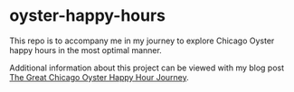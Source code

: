 # oyster-happy-hours
This repo is to accompany me in my journey to explore Chicago Oyster happy hours in the most optimal manner.

Additional information about this project can be viewed with my blog post [The Great Chicago Oyster Happy Hour Journey](https://medium.com/@markkhoffmann/the-great-chicago-oyster-happy-hour-journey-b060f273060d).
